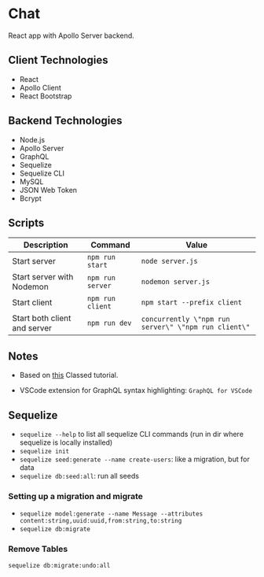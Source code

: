 # Chat

React app with Apollo Server backend.

## Client Technologies

-   React
-   Apollo Client
-   React Bootstrap

## Backend Technologies

-   Node.js
-   Apollo Server
-   GraphQL
-   Sequelize
-   Sequelize CLI
-   MySQL
-   JSON Web Token
-   Bcrypt

## Scripts

| Description                  | Command          | Value                                                |
| ---------------------------- | ---------------- | ---------------------------------------------------- |
| Start server                 | `npm run start`  | `node server.js`                                     |
| Start server with Nodemon    | `npm run server` | `nodemon server.js`                                  |
| Start client                 | `npm run client` | `npm start --prefix client`                          |
| Start both client and server | `npm run dev`    | `concurrently \"npm run server\" \"npm run client\"` |

## Notes

-   Based on [this](https://www.youtube.com/playlist?list=PLMhAeHCz8S3_VYiYxpcXtMz96vePOuOX3) Classed tutorial.

-   VSCode extension for GraphQL syntax highlighting: `GraphQL for VSCode`

## Sequelize

-   `sequelize --help` to list all sequelize CLI commands (run in dir where sequelize is locally installed)
-   `sequelize init`
-   `sequelize seed:generate --name create-users`: like a migration, but for data
-   `sequelize db:seed:all`: run all seeds

### Setting up a migration and migrate

-   `sequelize model:generate --name Message --attributes content:string,uuid:uuid,from:string,to:string`
-   `sequelize db:migrate`

### Remove Tables

`sequelize db:migrate:undo:all`
